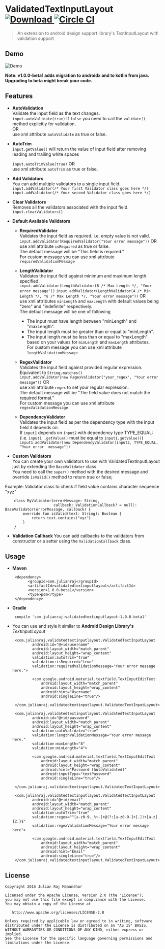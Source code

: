 ValidatedTextInputLayout [ ![Download](https://api.bintray.com/packages/julianraj/maven/validatedtextinputlayout/images/download.svg) ](https://bintray.com/julianraj/maven/validatedtextinputlayout/_latestVersion)[![Circle CI](https://circleci.com/gh/julianraj/ValidatedTextInputLayout.svg?style=svg)](https://circleci.com/gh/julianraj/ValidatedTextInputLayout)
========================

>An extension to android design support library's TextInputLayout with validation support


## Demo ##
![Demo](./images/demo.gif)

**Note: v1.0.0-beta1 adds migration to androidx and to kotlin from java. Upgrading to beta might
break your code.**

## Features ##
 - **AutoValidation**  
 Validate the input field as the text changes.  
    `input.autoValidate(true)`
    If `false` you need to call the `validate()` method explicitly for validation.  
    OR  
    use xml attribute `autoValidate` as true or false.
 
 - **AutoTrim**  
 `input.getValue()` will return the value of input field after removing leading and trailing 
 white spaces  
 
    `input.autoTrimValue(true)`
    OR  
    use xml attribute `autoTrim` as true or false.
    
 - **Add Validators**  
 You can add multiple validators to a single input field.  
     `input.addValidator(/* Your first Validator class goes here */)`
     `input.addValidator(/* Your second Validator class goes here */)`
 
 - **Clear Validators**  
 Removes all the validators associated with the input field.  
    `input.clearValidators()`
    
 - **Default Available Validators**  
    + **RequiredValidator**  
    Validates the input field as required. i.e. empty value is not valid.  
        `input.addValidator(RequiredValidator("Your error message"))`
        OR  
        use xml attribute `isRequired` as true or false.  
        The default message will be "This field is required."  
        For custom message you can use xml attribute `requiredValidationMessage`
        
    + **LengthValidator**  
    Validates the input field against minimum and maximum length specified.  
        `input.addValidator(LengthValidator(8 /* Max Length */, "Your error message"))`
        `input.addValidator(LengthValidator(4 /* Min Length */, *8 /* Max Length */, "Your error message"))`
         OR  
         use xml attributes `minLength` and `maxLength` with default values being "zero" and "indefinite" respectively.  
         The default message will be one of following
         - The input must have length between "minLength" and "maxLength".
         - The input length must be greater than or equal to "minLength".
         - The input length must be less than or equal to "maxLength".  
         based on your values for `minLength` and `maxLength` attributes.  
         For custom message you can use xml attribute `lengthValidationMessage`
    + **RegexValidator**  
        Validates the input field against provided regular expression. Equivalent to `String.matches()`  
            `input.addValidator(new RegexValidator("your_regex", "Your error message"))`
            OR  
            use xml attribute `regex` to set your regular expression.  
            The default message will be "The field value does not match the required format."  
            For custom message you can use xml attribute `regexValidationMessage`
    + **DependencyValidator**  
            Validates the input field as per the dependency type with the input field it depends 
            on.  
            If `input1` depends on `input2` with dependency type TYPE_EQUAL: (i.e. `input1
            .getValue()` must be equal to `input1.getValue()`)  
            `input1.addValidator(new DependencyValidator(input2, TYPE_EQUAL,  "Your error 
            message"))`
 
 - **Custom Validators**  
 You can create your own validators to use with ValidatedTextInputLayout just by extending the `BaseValidator` class.  
 You need to call the `super()` method with the desired message and override `isValid()` method to return true or false;    
 
 Example: Validator class to check if field value contains  character sequence "xyz"  
  
        class MyValidator(errorMessage: String,
                          callback: ValidationCallback? = null): BaseValidator(errorMessage, callback) {
            override fun isValid(text: String): Boolean {
                return text.contains("xyz")
            }
        }

 - **Validation Callback**
  You can add callbacks to the validators from constructor or a setter using the
  `ValidationCallback` class.


## Usage ##
 - **Maven**
 
        <dependency>
              <groupId>com.julianraj</groupId>
              <artifactId>validatedtextinputlayout</artifactId>
              <version>1.0.0-beta1</version>
              <type>pom</type>
        </dependency>
 
 - **Gradle**
 
        compile 'com.julianraj:validatedtextinputlayout:1.0.0-beta1'


 - You can use and style it similar to **Android Design Library's** _TextInputLayout_  
 
        <com.julianraj.validatedtextinputlayout.ValidatedTextInputLayout
                android:id="@+id/username"
                android:layout_width="match_parent"
                android:layout_height="wrap_content"
                validation:autoTrim="true"
                validation:isRequired="true"
                validation:requiredValidationMessage="Your error message here.">
        
                <com.google.android.material.textfield.TextInputEditText
                    android:layout_width="match_parent"
                    android:layout_height="wrap_content"
                    android:hint="Username"
                    android:singleLine="true"/>
        
        </com.julianraj.validatedtextinputlayout.ValidatedTextInputLayout>
        
        <com.julianraj.validatedtextinputlayout.ValidatedTextInputLayout
                android:id="@+id/password"
                android:layout_width="match_parent"
                android:layout_height="wrap_content"
                validation:autoValidate="true"
                validation:lengthValidationMessage="Your error message here."
                validation:maxLength="8"
                validation:minLength="4">
        
                <com.google.android.material.textfield.TextInputEditText
                    android:layout_width="match_parent"
                    android:layout_height="wrap_content"
                    android:hint="Password (AutoValidated)"
                    android:inputType="textPassword"
                    android:singleLine="true"/>
        
        </com.julianraj.validatedtextinputlayout.ValidatedTextInputLayout>
        
        <com.julianraj.validatedtextinputlayout.ValidatedTextInputLayout
                android:id="@+id/email"
                android:layout_width="match_parent"
                android:layout_height="wrap_content"
                validation:autoTrim="true"
                validation:regex="^[a-z0-9._%+-]+@(?:[a-z0-9-]+[.])+[a-z]{2,}$"
                validation:regexValidationMessage="Your error message here">
        
                <com.google.android.material.textfield.TextInputEditText
                    android:layout_width="match_parent"
                    android:layout_height="wrap_content"
                    android:hint="Email"
                    android:singleLine="true"/>
        </com.julianraj.validatedtextinputlayout.ValidatedTextInputLayout>
        
License
-------

    Copyright 2016 Julian Raj Manandhar

    Licensed under the Apache License, Version 2.0 (the "License");
    you may not use this file except in compliance with the License.
    You may obtain a copy of the License at

       http://www.apache.org/licenses/LICENSE-2.0

    Unless required by applicable law or agreed to in writing, software
    distributed under the License is distributed on an "AS IS" BASIS,
    WITHOUT WARRANTIES OR CONDITIONS OF ANY KIND, either express or implied.
    See the License for the specific language governing permissions and
    limitations under the License.  